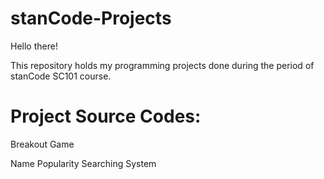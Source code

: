 # stanCode-Projects

Hello there!

This repository holds my programming projects done during the period of stanCode SC101 course.

# Project Source Codes:

Breakout Game

Name Popularity Searching System
